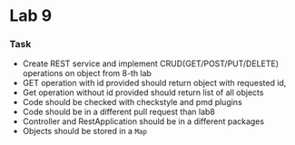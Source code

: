 # Lab 9

### Task
+ Create REST service and implement CRUD(GET/POST/PUT/DELETE) operations on object from 8-th lab
+ GET operation with id provided should return object with requested id,
+ Get operation without id provided should return list of all objects
+ Code should be checked with checkstyle and pmd plugins
+ Code should be in a different pull request than lab8
+ Controller and RestApplication should be in a different packages
+ Objects should be stored in a `Map`
